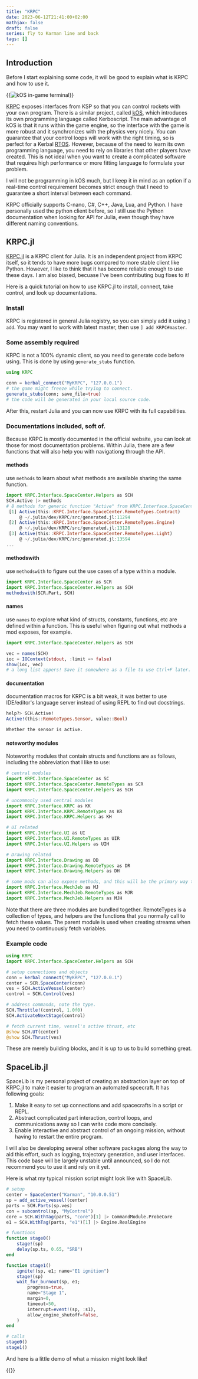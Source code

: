 ```yaml
---
title: "KRPC"
date: 2023-06-12T21:41:00+02:00
mathjax: false
draft: false
series: fly to Karman line and back
tags: []
---
```


## Introduction

Before I start explaining some code, it will be good to explain what is KRPC and how to use it.


{{<image src="https://ksp-kos.github.io/KOS/_images/hello_world1.png" class="right" maxw="15em" title="kOS in-game terminal">}}


[KRPC](https://krpc.github.io/krpc/) exposes interfaces from KSP so that you can control rockets with your own program. There is a similar project, called [kOS](https://ksp-kos.github.io/KOS/), which introduces its own programming language called Kerboscript. The main advantage of kOS is that it runs within the game engine, so the interface with the game is more robust and it synchronizes with the physics very nicely. You can guarantee that your control loops will work with the right timing, so is perfect for a Kerbal [RTOS](https://en.wikipedia.org/wiki/Real-time_operating_system). However, because of the need to learn its own programming language, you need to rely on libraries that other players have created. This is not ideal when you want to create a complicated software that requires high performance or more fitting language to formulate your problem.

I will not be programming in kOS much, but I keep it in mind as an option if a real-time control requirement becomes strict enough that I need to guarantee a short interval between each command.

KRPC officially supports C-nano, C#, C++, Java, Lua, and Python. I have personally used the python client before, so I still use the Python documentation when looking for API for Julia, even though they have different naming conventions.

## KRPC.jl

[KRPC.jl](https://github.com/BenChung/KRPC.jl/) is a KRPC client for Julia. It is an independent project from KRPC itself, so it tends to have more bugs compared to more stable client like Python. However, I like to think that it has become reliable enough to use these days. I am also biased, becuase I've been contributing bug fixes to it!

Here is a quick tutorial on how to use KRPC.jl to install, connect, take control, and look up documentations.

### Install

KRPC is registered in general Julia registry, so you can simply add it using `] add`. You may want to work with latest master, then use `] add KRPC#master`.

### Some assembly required

KRPC is not a 100% dynamic client, so you need to generate code before using. This is done by using `generate_stubs` function.

```julia
using KRPC

conn = kerbal_connect("MyKRPC", "127.0.0.1")
# the game might freeze while trying to connect.
generate_stubs(conn; save_file=true)
# the code will be generated in your local source code.
```

After this, restart Julia and you can now use KRPC with its full capabilities.

### Documentations included, soft of.

Because KRPC is mostly documented in the official website, you can look at those for most documentation problems. Within Julia, there are a few functions that will also help you with navigationg through the API.

#### methods

use `methods` to learn about what methods are available sharing the same function.

```julia
import KRPC.Interface.SpaceCenter.Helpers as SCH
SCH.Active |> methods
# 8 methods for generic function "Active" from KRPC.Interface.SpaceCenter.Helpers:
 [1] Active(this::KRPC.Interface.SpaceCenter.RemoteTypes.Contract)
     @ ~/.julia/dev/KRPC/src/generated.jl:11294
 [2] Active(this::KRPC.Interface.SpaceCenter.RemoteTypes.Engine)
     @ ~/.julia/dev/KRPC/src/generated.jl:13128
 [3] Active(this::KRPC.Interface.SpaceCenter.RemoteTypes.Light)
     @ ~/.julia/dev/KRPC/src/generated.jl:13594
...
```

#### methodswith

use `methodswith` to figure out the use cases of a type within a module.

```julia
import KRPC.Interface.SpaceCenter as SCR
import KRPC.Interface.SpaceCenter.Helpers as SCH
methodswith(SCR.Part, SCH)
```

#### names

use `names` to explore what kind of structs, constants, functions, etc are defined within a function. This is useful when figuring out what methods a mod exposes, for example.

```julia
import KRPC.Interface.SpaceCenter.Helpers as SCH

vec = names(SCH)
ioc = IOContext(stdout, :limit => false)
show(ioc, vec)
# a long list appers! Save it somewhere as a file to use Ctrl+F later.
```

#### documentation

documentation macros for KRPC is a bit weak, it was better to use IDE/editor's language server instead of using REPL to find out docstrings.

```julia
help?> SCH.Active!
Active!(this::RemoteTypes.Sensor, value::Bool)

Whether the sensor is active.
```

#### noteworthy modules

Noteworthy modules that contain structs and functions are as follows, including the abbreviation that I like to use:

```julia
# central modules
import KRPC.Interface.SpaceCenter as SC
import KRPC.Interface.SpaceCenter.RemoteTypes as SCR
import KRPC.Interface.SpaceCenter.Helpers as SCH

# uncommonly used central modules
import KRPC.Interface.KRPC as KK
import KRPC.Interface.KRPC.RemoteTypes as KR
import KRPC.Interface.KRPC.Helpers as KH

# UI related
import KRPC.Interface.UI as UI
import KRPC.Interface.UI.RemoteTypes as UIR
import KRPC.Interface.UI.Helpers as UIH

# Drawing related
import KRPC.Interface.Drawing as DD
import KRPC.Interface.Drawing.RemoteTypes as DR
import KRPC.Interface.Drawing.Helpers as DH

# some mods can also expose methods, and this will be the primary way to discovery them.
import KRPC.Interface.MechJeb as MJ
import KRPC.Interface.MechJeb.RemoteTypes as MJR
import KRPC.Interface.MechJeb.Helpers as MJH
```

Note that there are three modules are bundled together. RemoteTypes is a collection of types, and helpers are the functions that you normally call to fetch these values. The parent module is used when creating streams when you need to continuously fetch variables.

### Example code
```julia
using KRPC
import KRPC.Interface.SpaceCenter.Helpers as SCH

# setup connections and objects
conn = kerbal_connect("MyKRPC", "127.0.0.1")
center = SCR.SpaceCenter(conn)
ves = SCH.ActiveVessel(center)
control = SCH.Control(ves)

# address commands, note the type.
SCH.Throttle!(control, 1.0f0)
SCH.ActivateNextStage(control)

# fetch current time, vessel's active thrust, etc
@show SCH.UT(center)
@show SCH.Thrust(ves)
```

These are merely building blocks, and it is up to us to build something great.

## SpaceLib.jl

SpaceLib is my personal project of creating an abstraction layer on top of KRPC.jl to make it easier to program an automated spcecraft. It has following goals:

1. Make it easy to set up connections and add spacecrafts in a script or REPL.
1. Abstract complicated part interaction, control loops, and communications away so I can write code more concisely.
1. Enable interactive and abstract control of an ongoing mission, without having to restart the entire program.

I will also be developing several other software packages along the way to aid this effort, such as logging, trajectory generation, and user interfaces. This code base will be largely unstable until announced, so I do not recommend you to use it and rely on it yet.

Here is what my typical mission script might look like with SpaceLib.

```julia
# setup
center = SpaceCenter("Karman", "10.0.0.51")
sp = add_active_vessel!(center)
parts = SCH.Parts(sp.ves)
con = subcontrol(sp, "MyControl")
core = SCH.WithTag(parts, "core")[1] |> CommandModule.ProbeCore
e1 = SCH.WithTag(parts, "e1")[1] |> Engine.RealEngine

# functions
function stage0()
    stage!(sp)
    delay(sp.ts, 0.65, "SRB")
end

function stage1()
    ignite!(sp, e1; name="E1 ignition")
    stage!(sp)
    wait_for_burnout(sp, e1;
        progress=true,
        name="Stage 1",
        margin=0,
        timeout=50,
        interrupt=event!(sp, :s1),
        allow_engine_shutoff=false,
    )
end

# calls
stage0()
stage1()
```

And here is a little demo of what a mission might look like!

{{<youtube ATAYY8V287U>}}

